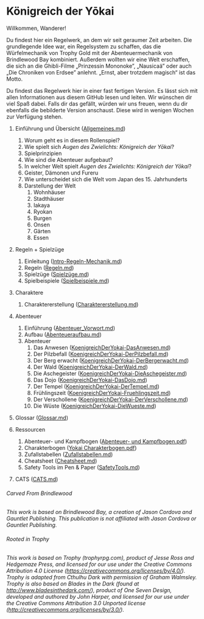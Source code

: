 # Königreich der Yōkai

Willkommen, Wanderer!

Du findest hier ein Regelwerk, an dem wir seit geraumer Zeit arbeiten. Die grundlegende Idee war, ein Regelsystem zu schaffen, das die Würfelmechanik von Trophy Gold mit der Abenteuermechanik von Brindlewood Bay kombiniert. Außerdem wollten wir eine Welt erschaffen, die sich an die Ghibli-Filme „Prinzessin Mononoke”, „Nausicaä” oder auch „Die Chroniken von Erdsee” anlehnt. „Ernst, aber trotzdem magisch“ ist das Motto.

Du findest das Regelwerk hier in einer fast fertigen Version. Es lässt sich mit allen Informationen aus diesem GitHub lesen und leiten. Wir wünschen dir viel Spaß dabei. Falls dir das gefällt, würden wir uns freuen, wenn du dir ebenfalls die bebilderte Version anschaust. Diese wird in wenigen Wochen zur Verfügung stehen.

1. Einführung und Übersicht ([Allgemeines.md](https://github.com/marcelfnfnllvr/kingdomoftheyurei/blob/main/Allgemeines.md))  
   1. Worum geht es in diesem Rollenspiel?
   2. Wie spielt sich *Augen des Zwielichts: Königreich der Yōkai*?
   3. Spielprinzipien 
   4. Wie sind die Abenteuer aufgebaut?  
   5. In welcher Welt spielt *Augen des Zwielichts: Königreich der Yōkai*?
   6. Geister, Dämonen und Fureru  
   7. Wie unterscheidet sich die Welt vom Japan des 15. Jahrhunderts
   8. Darstellung der Welt  
      1. Wohnhäuser
      2. Stadthäuser
      3. Iakaya
      4. Ryokan
      5. Burgen
      6. Onsen
      7. Gärten
      8. Essen

2. Regeln + Spielzüge  
   1. Einleitung ([Intro-Regeln-Mechanik.md](https://github.com/marcelfnfnllvr/kingdomoftheyurei/blob/main/Intro-Regeln%20-Mechanik.md))
   2. Regeln ([Regeln.md](https://github.com/marcelfnfnllvr/kingdomoftheyurei/blob/main/Regeln.md))  
   3. Spielzüge ([Spielzüge.md](https://github.com/marcelfnfnllvr/kingdomoftheyurei/blob/main/Spielzuege.md))
   4. Spielbeispiele ([Spielbeispiele.md](https://github.com/marcelfnfnllvr/kingdomoftheyurei/blob/main/Spielbeispiele.md))  

3. Charaktere  
   1. Charaktererstellung ([Charaktererstellung.md](https://github.com/marcelfnfnllvr/kingdomoftheyurei/blob/main/Charaktererstellung.md))  

4. Abenteuer  
   1. Einführung ([Abenteuer_Vorwort.md](https://github.com/marcelfnfnllvr/kingdomoftheyurei/blob/main/Abenteuer/Abenteuer_Vorwort.md))  
   2. Aufbau ([Abenteueraufbau.md](https://github.com/marcelfnfnllvr/kingdomoftheyurei/blob/main/Abenteuer/Abenteueraufbau.md))  
   3. Abenteuer
      1. Das Anwesen ([KoenigreichDerYokai-DasAnwesen.md](https://github.com/marcelfnfnllvr/kingdomoftheyurei/blob/main/Abenteuer/KoenigreichDerYokai-DasAnwesen.md))
      2. Der Pilzbefall ([KoenigreichDerYokai-DerPilzbefall.md](https://github.com/marcelfnfnllvr/kingdomoftheyurei/blob/main/Abenteuer/KoenigreichDerYokai-DerPilzbefall.md))
      3. Der Berg erwacht ([KoenigreichDerYokai-DerBergerwacht.md](https://github.com/marcelfnfnllvr/kingdomoftheyurei/blob/main/Abenteuer/KoenigreichDerYokai_DerBergErwacht.md))
      4. Der Wald ([KoenigreichDerYokai-DerWald.md](https://github.com/marcelfnfnllvr/kingdomoftheyurei/blob/main/Abenteuer/KoenigreichDerYokai_DerWald.md))
      5. Die Aschegeister ([KoenigreichDerYokai-DieAschegeister.md](https://github.com/marcelfnfnllvr/kingdomoftheyurei/blob/main/Abenteuer/KoenigreichDerYokai_DieAschegeister.md))
      6. Das Dojo ([KoenigreichDerYokai-DasDojo.md](https://github.com/marcelfnfnllvr/kingdomoftheyurei/blob/main/Abenteuer/KoenigreichDerYokai-DasDojo.md))
      7. Der Tempel ([KoenigreichDerYokai-DerTempel.md](https://github.com/marcelfnfnllvr/kingdomoftheyurei/blob/main/Abenteuer/KoenigreichDerYokai-DerTempel.md))
      8. Frühlingszeit ([KoenigreichDerYokai-Fruehlingszeit.md](https://github.com/marcelfnfnllvr/kingdomoftheyurei/blob/main/Abenteuer/KoenigreichDerYokai-Fruehlingszeit.md))
      9. Der Verschollene ([KoenigreichDerYokai-DerVerschollene.md](https://github.com/marcelfnfnllvr/kingdomoftheyurei/blob/main/Abenteuer/KoenigreichDerYokai_DerVerschollene.md))
      10. Die Wüste ([KoenigreichDerYokai-DieWueste.md](https://github.com/marcelfnfnllvr/kingdomoftheyurei/blob/main/Abenteuer/KoenigreichDerYokai-DieWüste.md))

5. Glossar ([Glossar.md](https://github.com/marcelfnfnllvr/kingdomoftheyurei/blob/main/Glossar.md))  

6. Ressourcen  
   1. Abenteuer- und Kampfbogen ([Abenteuer- und Kampfbogen.pdf](https://github.com/marcelfnfnllvr/kingdomoftheyurei/blob/main/Downloads/Abenteuer-%20und%20Kampfbogen.pdf))
   2. Charakterbogen ([Yokai Charakterbogen.pdf](https://github.com/marcelfnfnllvr/kingdomoftheyurei/blob/main/Downloads/Yokai%20Charakterbogen.pdf))
   3. Zufallstabellen ([Zufallstabellen.md](https://github.com/marcelfnfnllvr/kingdomoftheyurei/blob/main/Zufallstabellen.md))
   4. Cheatsheet  ([Cheatsheet.md](https://github.com/marcelfnfnllvr/kingdomoftheyurei/blob/main/Cheatsheet.md))
   5. Safety Tools im Pen & Paper ([SafetyTools.md](https://github.com/marcelfnfnllvr/kingdomoftheyurei/blob/main/SafetyTools.md))

7. CATS ([CATS.md](https://github.com/marcelfnfnllvr/kingdomoftheyurei/blob/main/CATS.md))



###### Carved From Brindlewood

*This work is based on Brindlewood Bay, a creation of Jason Cordova and Gauntlet Publishing. This publication is not affiliated with Jason Cordova or Gauntlet Publishing.*

###### Rooted in Trophy

*This work is based on Trophy (trophyrpg.com), product of Jesse Ross  and Hedgemaze Press, and licensed for our use under the Creative Commons Attribution 4.0 License (https://creativecommons.org/licenses/by/4.0/). Trophy is adapted from Cthulhu Dark with permission of Graham Walmsley. Trophy is also based on Blades in the Dark (found at  http://www.bladesinthedark.com/), product of One Seven Design, developed and authored by John Harper, and licensed for our use under the  Creative Commons Attribution 3.0 Unported license  (http://creativecommons.org/licenses/by/3.0/).*
